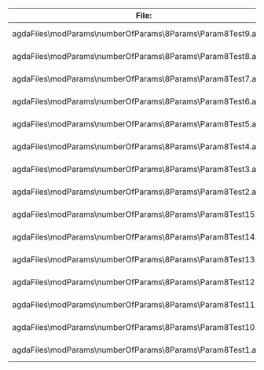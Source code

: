 File:|Agda
---|---
agdaFiles\modParams\numberOfParams\8Params\Param8Test9.agda|174 KB
agdaFiles\modParams\numberOfParams\8Params\Param8Test8.agda|174 KB
agdaFiles\modParams\numberOfParams\8Params\Param8Test7.agda|179 KB
agdaFiles\modParams\numberOfParams\8Params\Param8Test6.agda|174 KB
agdaFiles\modParams\numberOfParams\8Params\Param8Test5.agda|179 KB
agdaFiles\modParams\numberOfParams\8Params\Param8Test4.agda|174 KB
agdaFiles\modParams\numberOfParams\8Params\Param8Test3.agda|175 KB
agdaFiles\modParams\numberOfParams\8Params\Param8Test2.agda|176 KB
agdaFiles\modParams\numberOfParams\8Params\Param8Test15.agda|175 KB
agdaFiles\modParams\numberOfParams\8Params\Param8Test14.agda|174 KB
agdaFiles\modParams\numberOfParams\8Params\Param8Test13.agda|179 KB
agdaFiles\modParams\numberOfParams\8Params\Param8Test12.agda|180 KB
agdaFiles\modParams\numberOfParams\8Params\Param8Test11.agda|186 KB
agdaFiles\modParams\numberOfParams\8Params\Param8Test10.agda|173 KB
agdaFiles\modParams\numberOfParams\8Params\Param8Test1.agda|188 KB
